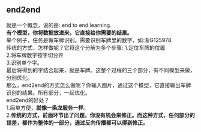 ## end2end
就是一个概念，说的是: end to end learning.<br>
**有个模型，你将数据放进来，它直接给你需要的结果。**<br>
举个例子，任务是做车牌识别。需要识别车牌里的数字，如:浙G125978.<br>
传统的方式，怎样做呢？它将这个分解为多个步骤:
1.定位车牌的位置<br>
2.将车牌数字按字切分开<br>
3.识别单个字。<br>
最后将得到的字结合起来，就是车牌。这整个过程的三个部分，有不同模型来做，分别优化。<br>
那么，end2end的方式怎么做呢？你输入图片，通过这个模型，它直接输出车牌识别的结果。所有部分，一起优化。<br>
end2end的好处？<br>
1.简单方便，**就像一条龙服务一样**。<br>
2.**传统的方式，前面环节出了问题，你没有机会来修正。而这种方式，任何部分的误差，都作为整体的一部分，通过反向传播都可以得到修正。**<br>

